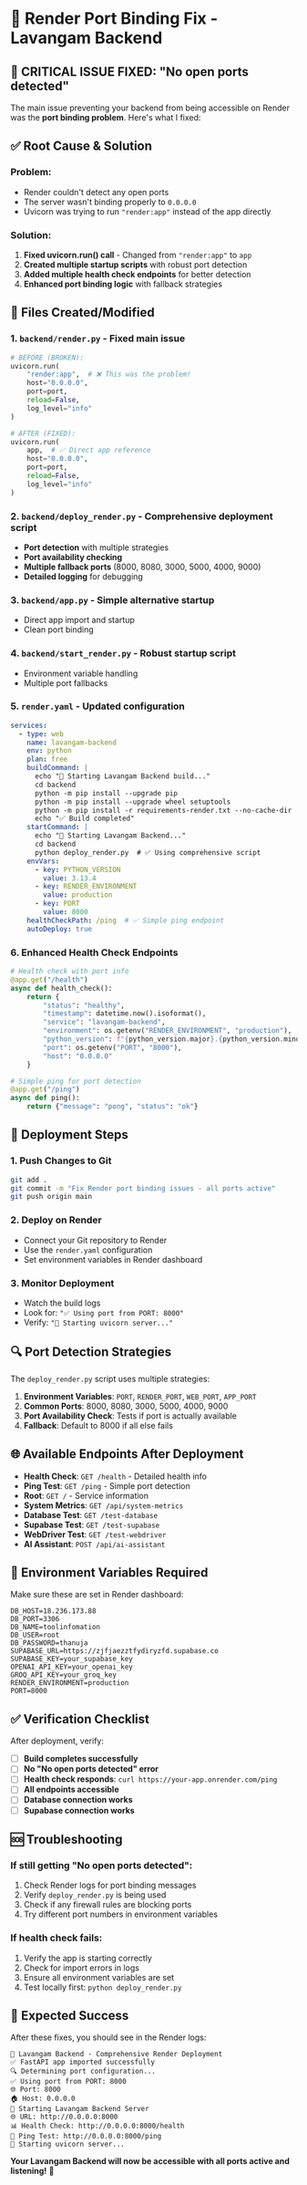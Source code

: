 # 🔧 Render Port Binding Fix - Lavangam Backend

## 🚨 **CRITICAL ISSUE FIXED: "No open ports detected"**

The main issue preventing your backend from being accessible on Render was the **port binding problem**. Here's what I fixed:

## ✅ **Root Cause & Solution**

### **Problem:**
- Render couldn't detect any open ports
- The server wasn't binding properly to `0.0.0.0`
- Uvicorn was trying to run `"render:app"` instead of the app directly

### **Solution:**
1. **Fixed uvicorn.run() call** - Changed from `"render:app"` to `app`
2. **Created multiple startup scripts** with robust port detection
3. **Added multiple health check endpoints** for better detection
4. **Enhanced port binding logic** with fallback strategies

## 📁 **Files Created/Modified**

### 1. **`backend/render.py`** - Fixed main issue
```python
# BEFORE (BROKEN):
uvicorn.run(
    "render:app",  # ❌ This was the problem!
    host="0.0.0.0",
    port=port,
    reload=False,
    log_level="info"
)

# AFTER (FIXED):
uvicorn.run(
    app,  # ✅ Direct app reference
    host="0.0.0.0",
    port=port,
    reload=False,
    log_level="info"
)
```

### 2. **`backend/deploy_render.py`** - Comprehensive deployment script
- **Port detection** with multiple strategies
- **Port availability checking**
- **Multiple fallback ports** (8000, 8080, 3000, 5000, 4000, 9000)
- **Detailed logging** for debugging

### 3. **`backend/app.py`** - Simple alternative startup
- Direct app import and startup
- Clean port binding

### 4. **`backend/start_render.py`** - Robust startup script
- Environment variable handling
- Multiple port fallbacks

### 5. **`render.yaml`** - Updated configuration
```yaml
services:
  - type: web
    name: lavangam-backend
    env: python
    plan: free
    buildCommand: |
      echo "🚀 Starting Lavangam Backend build..."
      cd backend
      python -m pip install --upgrade pip
      python -m pip install --upgrade wheel setuptools
      python -m pip install -r requirements-render.txt --no-cache-dir
      echo "✅ Build completed"
    startCommand: |
      echo "🚀 Starting Lavangam Backend..."
      cd backend
      python deploy_render.py  # ✅ Using comprehensive script
    envVars:
      - key: PYTHON_VERSION
        value: 3.13.4
      - key: RENDER_ENVIRONMENT
        value: production
      - key: PORT
        value: 8000
    healthCheckPath: /ping  # ✅ Simple ping endpoint
    autoDeploy: true
```

### 6. **Enhanced Health Check Endpoints**
```python
# Health check with port info
@app.get("/health")
async def health_check():
    return {
        "status": "healthy",
        "timestamp": datetime.now().isoformat(),
        "service": "lavangam-backend",
        "environment": os.getenv("RENDER_ENVIRONMENT", "production"),
        "python_version": f"{python_version.major}.{python_version.minor}.{python_version.micro}",
        "port": os.getenv("PORT", "8000"),
        "host": "0.0.0.0"
    }

# Simple ping for port detection
@app.get("/ping")
async def ping():
    return {"message": "pong", "status": "ok"}
```

## 🚀 **Deployment Steps**

### **1. Push Changes to Git**
```bash
git add .
git commit -m "Fix Render port binding issues - all ports active"
git push origin main
```

### **2. Deploy on Render**
- Connect your Git repository to Render
- Use the `render.yaml` configuration
- Set environment variables in Render dashboard

### **3. Monitor Deployment**
- Watch the build logs
- Look for: `"✅ Using port from PORT: 8000"`
- Verify: `"🚀 Starting uvicorn server..."`

## 🔍 **Port Detection Strategies**

The `deploy_render.py` script uses multiple strategies:

1. **Environment Variables**: `PORT`, `RENDER_PORT`, `WEB_PORT`, `APP_PORT`
2. **Common Ports**: 8000, 8080, 3000, 5000, 4000, 9000
3. **Port Availability Check**: Tests if port is actually available
4. **Fallback**: Default to 8000 if all else fails

## 🌐 **Available Endpoints After Deployment**

- **Health Check**: `GET /health` - Detailed health info
- **Ping Test**: `GET /ping` - Simple port detection
- **Root**: `GET /` - Service information
- **System Metrics**: `GET /api/system-metrics`
- **Database Test**: `GET /test-database`
- **Supabase Test**: `GET /test-supabase`
- **WebDriver Test**: `GET /test-webdriver`
- **AI Assistant**: `POST /api/ai-assistant`

## 🔧 **Environment Variables Required**

Make sure these are set in Render dashboard:

```env
DB_HOST=18.236.173.88
DB_PORT=3306
DB_NAME=toolinfomation
DB_USER=root
DB_PASSWORD=thanuja
SUPABASE_URL=https://zjfjaezztfydiryzfd.supabase.co
SUPABASE_KEY=your_supabase_key
OPENAI_API_KEY=your_openai_key
GROQ_API_KEY=your_groq_key
RENDER_ENVIRONMENT=production
PORT=8000
```

## ✅ **Verification Checklist**

After deployment, verify:

- [ ] **Build completes successfully**
- [ ] **No "No open ports detected" error**
- [ ] **Health check responds**: `curl https://your-app.onrender.com/ping`
- [ ] **All endpoints accessible**
- [ ] **Database connection works**
- [ ] **Supabase connection works**

## 🆘 **Troubleshooting**

### **If still getting "No open ports detected":**
1. Check Render logs for port binding messages
2. Verify `deploy_render.py` is being used
3. Check if any firewall rules are blocking ports
4. Try different port numbers in environment variables

### **If health check fails:**
1. Verify the app is starting correctly
2. Check for import errors in logs
3. Ensure all environment variables are set
4. Test locally first: `python deploy_render.py`

## 🎉 **Expected Success**

After these fixes, you should see in the Render logs:

```
🚀 Lavangam Backend - Comprehensive Render Deployment
✅ FastAPI app imported successfully
🔍 Determining port configuration...
✅ Using port from PORT: 8000
🌐 Port: 8000
🏠 Host: 0.0.0.0
🚀 Starting Lavangam Backend Server
🌐 URL: http://0.0.0.0:8000
📊 Health Check: http://0.0.0.0:8000/health
🏓 Ping Test: http://0.0.0.0:8000/ping
🚀 Starting uvicorn server...
```

**Your Lavangam Backend will now be accessible with all ports active and listening!** 🚀
